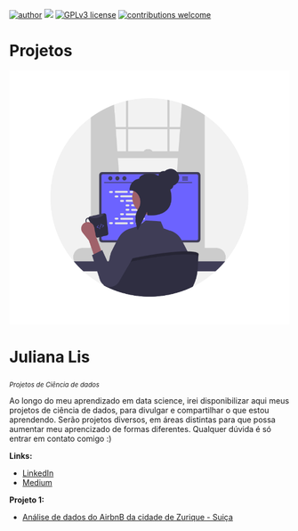 [![author](https://img.shields.io/badge/author-julianalis-red.svg)](https://www.linkedin.com/in/juliana-brito-669947217/) [![](https://img.shields.io/badge/python-3.7+-blue.svg)](https://www.python.org/downloads/release/python-365/) [![GPLv3 license](https://img.shields.io/badge/License-GPLv3-blue.svg)](http://perso.crans.org/besson/LICENSE.html) [![contributions welcome](https://img.shields.io/badge/contributions-welcome-brightgreen.svg?style=flat)](https://github.com/carlosfab/data_science/issues)

# Projetos

<p align="center">
  <img src="https://github.com/Juliana-Lis/Projetos/blob/main/undraw_Programmer_re_owql.png" >
</p>

# Juliana Lis

<sub>*Projetos de Ciência de dados*</sub>

Ao longo do meu aprendizado em data science, irei disponibilizar aqui meus projetos de ciência de dados, para divulgar e compartilhar o que estou aprendendo.
Serão projetos diversos, em áreas distintas para que possa aumentar meu aprencizado de formas diferentes.
Qualquer dúvida é só entrar em contato comigo :)


**Links:**
* [LinkedIn](https://www.linkedin.com/in/juliana-brito-669947217/)
* [Medium](@julianalis.brito)


**Projeto 1:**
*   [Análise de dados do AirbnB da cidade de Zurique - Suiça](https://github.com/Juliana-Lis/Projetos/blob/main/Analisando_os_Dados_do_Airbnb_Sui%C3%A7a_Zurique.ipynb)
